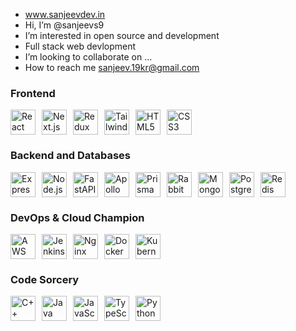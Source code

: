 -  www.sanjeevdev.in
-  Hi, I’m @sanjeevs9
-  I’m interested in open source and development
-  Full stack web devlopment 
-  I’m looking to collaborate on ...
-  How to reach me sanjeev.19kr@gmail.com

<!---
sanjeevs9/sanjeevs9 is a ✨ special ✨ repository because its `README.md` (this file) appears on your GitHub profile.
You can click the Preview link to take a look at your changes.
--->
### Frontend
<div style="display: flex; flex-direction: row; align-items: center;">
  <img src="https://skillicons.dev/icons?i=react" alt="React" width="40" height="40" style="margin-right: 10px;" />
  <img src="https://skillicons.dev/icons?i=nextjs" alt="Next.js" width="40" height="40" style="margin-right: 10px;" />
  <img src="https://skillicons.dev/icons?i=redux" alt="Redux" width="40" height="40" style="margin-right: 10px;" />
  <img src="https://skillicons.dev/icons?i=tailwind" alt="TailwindCSS" width="40" height="40" style="margin-right: 10px;" />
  <img src="https://skillicons.dev/icons?i=html" alt="HTML5" width="40" height="40" style="margin-right: 10px;" />
  <img src="https://skillicons.dev/icons?i=css" alt="CSS3" width="40" height="40" style="margin-right: 10px;" />
</div>

### Backend and Databases
<div style="display: flex; flex-direction: row; align-items: center;">
  <img src="https://skillicons.dev/icons?i=express" alt="Express.js" width="40" height="40" style="margin-right: 10px;" />
  <img src="https://skillicons.dev/icons?i=nodejs" alt="Node.js" width="40" height="40" style="margin-right: 10px;" />
  <img src="https://skillicons.dev/icons?i=fastapi" alt="FastAPI" width="40" height="40" style="margin-right: 10px;" />
  <img src="https://skillicons.dev/icons?i=graphql" alt="Apollo GraphQL" width="40" height="40" style="margin-right: 10px;" />
  <img src="https://skillicons.dev/icons?i=prisma" alt="Prisma" width="40" height="40" style="margin-right: 10px;" />
  <img src="https://skillicons.dev/icons?i=rabbitmq" alt="RabbitMQ" width="40" height="40" style="margin-right: 10px;" />
  <img src="https://skillicons.dev/icons?i=mongodb" alt="MongoDB" width="40" height="40" style="margin-right: 10px;" />
  <img src="https://skillicons.dev/icons?i=postgres" alt="PostgreSQL" width="40" height="40" style="margin-right: 10px;" />
  <img src="https://skillicons.dev/icons?i=redis" alt="Redis" width="40" height="40" style="margin-right: 10px;" />
</div>

### DevOps & Cloud Champion
<div style="display: flex; flex-direction: row; align-items: center;">
  <img src="https://skillicons.dev/icons?i=aws" alt="AWS" width="40" height="40" style="margin-right: 10px;" />
  <img src="https://skillicons.dev/icons?i=jenkins" alt="Jenkins" width="40" height="40" style="margin-right: 10px;" />
  <img src="https://skillicons.dev/icons?i=nginx" alt="Nginx" width="40" height="40" style="margin-right: 10px;" />
  <img src="https://skillicons.dev/icons?i=docker" alt="Docker" width="40" height="40" style="margin-right: 10px;" />
  <img src="https://skillicons.dev/icons?i=kubernetes" alt="Kubernetes" width="40" height="40" style="margin-right: 10px;" />
</div>

### Code Sorcery
<div style="display: flex; flex-direction: row; align-items: center;">
  <img src="https://skillicons.dev/icons?i=cpp" alt="C++" width="40" height="40" style="margin-right: 10px;" />
  <img src="https://skillicons.dev/icons?i=java" alt="Java" width="40" height="40" style="margin-right: 10px;" />
  <img src="https://skillicons.dev/icons?i=js" alt="JavaScript" width="40" height="40" style="margin-right: 10px;" />
  <img src="https://skillicons.dev/icons?i=ts" alt="TypeScript" width="40" height="40" style="margin-right: 10px;" />
  <img src="https://skillicons.dev/icons?i=py" alt="Python" width="40" height="40" style="margin-right: 10px;" />
</div>
